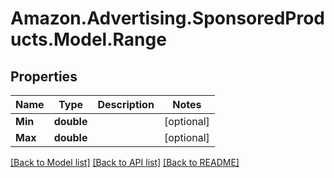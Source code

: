# Amazon.Advertising.SponsoredProducts.Model.Range

## Properties

Name | Type | Description | Notes
------------ | ------------- | ------------- | -------------
**Min** | **double** |  | [optional] 
**Max** | **double** |  | [optional] 

[[Back to Model list]](../README.md#documentation-for-models) [[Back to API list]](../README.md#documentation-for-api-endpoints) [[Back to README]](../README.md)

